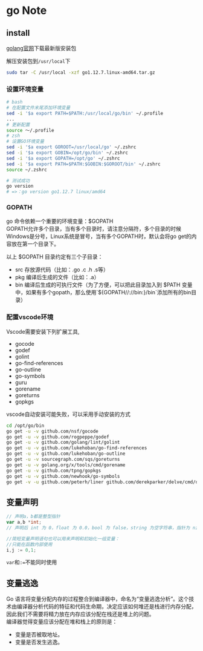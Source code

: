 # go Note

## install

[golang官网](https://golang.google.cn/dl/)下载最新版安装包

解压安装包到`/usr/local`下

```sh
sudo tar -C /usr/local -xzf go1.12.7.linux-amd64.tar.gz
```

### 设置环境变量  

```sh
# bash
# 在配置文件末尾添加环境变量
sed -i '$a export PATH=$PATH:/usr/local/go/bin' ~/.profile
...
# 更新配置
source ～/.profile
# zsh
# 设置GO环境变量
sed -i '$a export GOROOT=/usr/local/go' ~/.zshrc
sed -i '$a export GOBIN=/opt/go/bin' ~/.zshrc
sed -i '$a export GOPATH=/opt/go' ~/.zshrc
sed -i '$a export PATH=$PATH:$GOBIN:$GOROOT/bin' ~/.zshrc
source ~/.zshrc

# 测试成功
go version
# =>：go version go1.12.7 linux/amd64
```

### GOPATH

go 命令依赖一个重要的环境变量：$GOPATH  
GOPATH允许多个目录，当有多个目录时，请注意分隔符，多个目录的时候Windows是分号，Linux系统是冒号，当有多个GOPATH时，默认会将go get的内容放在第一个目录下。

以上 $GOPATH 目录约定有三个子目录：

- src 存放源代码（比如：.go .c .h .s等）
- pkg 编译后生成的文件（比如：.a）
- bin 编译后生成的可执行文件（为了方便，可以把此目录加入到 $PATH 变量中，如果有多个gopath，那么使用`${GOPATH//://bin:}/bin`添加所有的bin目录）

### 配置vscode环境

Vscode需要安装下列扩展工具,

- gocode
- godef
- golint
- go-find-references
- go-outline
- go-symbols
- guru
- gorename
- goreturns
- gopkgs

vscode自动安装可能失败，可以采用手动安装的方式

```sh
cd /opt/go/bin
go get -u -v github.com/nsf/gocode
go get -u -v github.com/rogpeppe/godef
go get -u -v github.com/golang/lint/golint
go get -u -v github.com/lukehoban/go-find-references
go get -u -v github.com/lukehoban/go-outline
go get -u -v sourcegraph.com/sqs/goreturns
go get -u -v golang.org/x/tools/cmd/gorename
go get -u -v github.com/tpng/gopkgs
go get -u -v github.com/newhook/go-symbols
go get -v -u github.com/peterh/liner github.com/derekparker/delve/cmd/dlv
```

## 变量声明

```go
// 声明a，b都是整型指针
var a,b *int;
// 声明后 int 为 0，float 为 0.0，bool 为 false，string 为空字符串，指针为 nil

//简短变量声明语句也可以用来声明和初始化一组变量：
//只能在函数内部使用
i,j := 0,1;
```

`var`和`:=`不能同时使用

## 变量逃逸

Go 语言将变量分配内存的过程整合到编译器中，命名为“变量逃逸分析”。这个技术由编译器分析代码的特征和代码生命期，决定应该如何堆还是栈进行内存分配，因此我们不需要将精力放在内存应该分配在栈还是堆上的问题。  
编译器觉得变量应该分配在堆和栈上的原则是：

- 变量是否被取地址。
- 变量是否发生逃逸。
